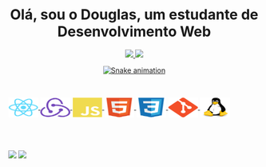 <div>
  
  <h1 align="center">
    Olá, sou o Douglas, um estudante de Desenvolvimento Web
  </h1>
</div>

<div align="center">
  <a href="https://github.com/douglasvcruz">
  <img height="170em" src="https://github-readme-stats.vercel.app/api?username=douglasvcruz&show_icons=true&theme=radical&include_all_commits=true&count_private=true"/>
  <img height="170em" src="https://github-readme-stats.vercel.app/api/top-langs/?username=douglasvcruz&layout=compact&langs_count=7&theme=radical"/>
</div>

<div align="center">

  ![Snake animation](https://github.com/danielbped/danielbped/blob/output/github-contribution-grid-snake.svg)
  
</div>

##

<div><br>
  <img align="center" alt="React" height="40" width="60" src="https://raw.githubusercontent.com/devicons/devicon/master/icons/react/react-original.svg">
  <img align="center" alt="Redux" height="40" width="60" src="https://raw.githubusercontent.com/devicons/devicon/master/icons/redux/redux-original.svg">
  <img align="center" alt="Js" height="40" width="60" src="https://raw.githubusercontent.com/devicons/devicon/master/icons/javascript/javascript-plain.svg">
  <img align="center" alt="HTML" height="40" width="60" src="https://raw.githubusercontent.com/devicons/devicon/master/icons/html5/html5-original.svg">
  <img align="center" alt="CSS" height="40" width="60" src="https://raw.githubusercontent.com/devicons/devicon/master/icons/css3/css3-original.svg">
  <img align="center" alt="git" height="40" width="60" src="https://raw.githubusercontent.com/devicons/devicon/master/icons/git/git-original.svg">
  <img align="center" alt="linux" height="40" width="60" src="https://raw.githubusercontent.com/devicons/devicon/master/icons/linux/linux-original.svg">
</div><br>

##

<div><br>
  <a href="https://www.linkedin.com/in/douglas-virissimo-da-cruz/" target="_blank"><img align="center" width="150" src="https://img.shields.io/badge/-LinkedIn-%230077B5?style=for-the-badge&logo=linkedin&logoColor=white" target="_blank"></a> 
  <a href="mailto:cbdouglasvirissimo@hotmail.com"><img width="120" align="center" src="https://img.shields.io/badge/-Gmail-%23333?style=for-the-badge&logo=gmail&logoColor=white" target="_blank"></a>
</div>

